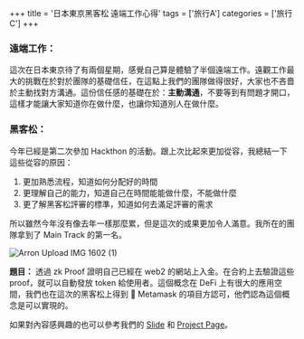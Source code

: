 +++
title = '日本東京黑客松 遠端工作心得'
tags = ['旅行A']
categories = ['旅行C']
+++

### 遠端工作：

這次在日本東京待了有兩個星期，感覺自己算是體驗了半個遠端工作。遠觀工作最大的挑戰在於對於團隊的基礎信任，在這點上我們的團隊做得很好，大家也不吝嗇於主動找對方溝通。這份信任感的基礎在於：**主動溝通**，不要等到有問題才開口，這樣才能讓大家知道你在做什麼，也讓你知道別人在做什麼。


### 黑客松：

今年已經是第二次參加 Hackthon 的活動。跟上次比起來更加從容，我總結一下這些從容的原因：
1. 更加熟悉流程，知道如何分配好的時間
2. 更理解自己的能力，知道自己在時間能能做什麼，不能做什麼
3. 更了解黑客松評審的標準，知道如何去滿足評審的需求

所以雖然今年沒有像去年一樣那麼累，但是這次的成果更加令人滿意。我所在的團隊拿到了 Main Track 的第一名。

![Arron Upload IMG 1602 (1)](https://i.imgur.com/3VgNbJv.jpeg)

**題目：**
透過 zk Proof 證明自己已經在 web2 的網站上入金。在合約上去驗證這些 proof，就可以自動發放 token 給使用者。這個概念在 DeFi 上有很大的應用空間，我們也在這次的黑客松上得到 🦊 Metamask 的項目方認可，他們認為這個概念是可以實現的。

如果對內容感興趣的也可以參考我們的 [Slide](https://www.figma.com/slides/4NlVIqlBsGNuvRgVxYIvLq/ONI-CHAN?node-id=5-399&t=ONHEeZlO6yNd84Ew-1Q9Qw) 和 [Project Page](https://app.akindo.io/communities/RDo68AZVVs61q8V1V/products/63z0R3MWNF3JEpaL)。